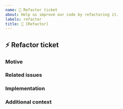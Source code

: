 ```yaml
---
name: 🔧 Refactor ticket
about: Help us improve our code by refactoring it.
labels: refactor
title: 🔧 [Refactor]
---
```


## :zap: Refactor ticket
<!-- Describe your issue in detail. Include screenshots if needed. Give us as much information as possible. Use a clear and concise description of what the problem is.-->

### Motive
<!-- What is the purpose of this refactoring? If it's removing depcrecated code, please link to the deprecation notice. -->

### Related issues
<!-- Are there any related issues to link to? Please paste them below for reference. -->

### Implementation
<!-- Please, document any ideas of how the code should be refactored. -->

### Additional context
<!-- Add other context or background about the feature request here.-->
